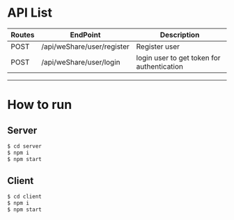 # API List

| Routes | EndPoint                   | Description                                |
| ------ | -------------------------- | ------------------------------------------ |
| POST   | /api/weShare/user/register | Register user                              |
| POST   | /api/weShare/user/login    | login user to get token for authentication |

---

# How to run

## Server

```bash
$ cd server
$ npm i
$ npm start
```

## Client

```bash
$ cd client
$ npm i
$ npm start
```
